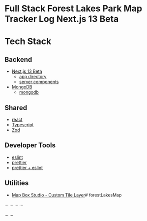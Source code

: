 # Full Stack Forest Lakes Park Map Tracker Log Next.js 13 Beta

# Tech Stack

## Backend

- [Next.js 13 Beta](https://beta.nextjs.org/docs)
  - [app directory](https://beta.nextjs.org/docs/routing/fundamentals)
  - [server components](https://beta.nextjs.org/docs/rendering/server-and-client-components)
- [MongoDB](https://www.mongodb.com/)
  - [mongodb](https://www.npmjs.com/package/mongodb)

## Shared

- [react](https://reactjs.org/)
- [Typescript](https://www.typescriptlang.org/)
- [Zod](https://zod.dev/)

## Developer Tools

- [eslint](https://eslint.org/)
- [prettier](https://prettier.io/)
- [prettier + eslint](https://github.com/prettier/eslint-plugin-prettier)

## Utilities

- [Map Box Studio - Custom Tile Layer](https://www.mapbox.com/mapbox-studio)# forestLakesMap

...
...
...
...

...
...